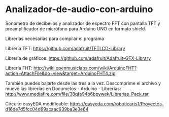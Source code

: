 # Analizador-de-audio-con-arduino
Sonómetro de decibelios y analizador de espectro FFT con pantalla  TFT y preamplificador de micrófono para Arduino UNO en formato shield.


Librerías necesarias para compilar el programa

Librería TFT: https://github.com/adafruit/TFTLCD-Library

Librería de gráficos: https://github.com/adafruit/Adafruit-GFX-Library

Librería FHT: http://wiki.openmusiclabs.com/wiki/ArduinoFHT?action=AttachFile&do=view&target=ArduinoFHT4.zip

También puedes bajarte desde las tres a la vez. Descomprime el archivo y mueve las librerías en Documetos - Arduino - Librerias:
http://www.mediafire.com/file/38qfa94b6bpywek/Librerias_Pack.rar


Circuito easyEDA modificable: https://easyeda.com/roboticarts1/Proyectos-d16de7d5fcc04d69acaac639ba3e3e64
